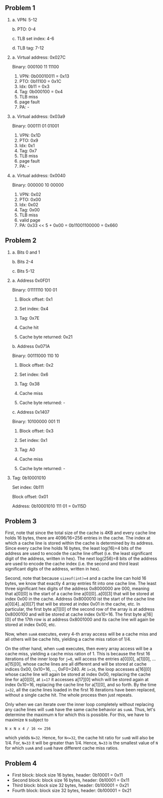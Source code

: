 ## Problem 1

1. a. VPN: 5-12

   b. PTO: 0-4
   
   c. TLB set index: 4-6
   
   d. TLB tag: 7-12
   
2. a. Virtual address: 0x027C

      Binary: 000100 11 11100

      1. VPN: 0b00010011 = 0x13
      2. PTO: 0b11100 = 0x1C
      3. Idx: 0b11 = 0x3
      4. Tag: 0b000100 = 0x4
      5. TLB miss
      6. page fault
      7. PA: -
   
2. a. Virtual address: 0x03a9

      Binary: 000111 01 01001

      1. VPN: 0x1D
      2. PTO: 0x9
      3. Idx: 0x1
      4. Tag: 0x7
      5. TLB miss
      6. page fault
      7. PA: -

2. a. Virtual address: 0x0040

      Binary: 000000 10 00000

      1. VPN: 0x02
      2. PTO: 0x00
      3. Idx: 0x02
      4. Tag: 0x00
      5. TLB miss
      6. valid page
      7. PA: 0x33 << 5 + 0x00 = 0b11001100000 = 0x660

## Problem 2

1. a. Bits 0 and 1
   
   b. Bits 2-4
   
   c. Bits 5-12

1. a. Address 0x0FD1

   Binary: 01111110 100 01

   1. Block offset: 0x1
   
   2. Set index: 0x4
   
   3. Tag: 0x7E

   4. Cache hit
   
   5. Cache byte returned: 0x21

   
   b. Address 0x071A
   
   Binary: 00111000 110 10
   
   1. Block offset: 0x2
   
   2. Set index: 0x6
   
   3. Tag: 0x38

   4. Cache miss
   
   5. Cache byte returned: -

   c. Address 0x1407
   
   Binary: 10100000 001 11

   1. Block offset: 0x3
   
   2. Set index: 0x1
   
   3. Tag: A0
   
   4. Cache miss
   
   5. Cache byte returned: -

3. Tag: 0b10001010

   Set index: 0b111
   
   Block offset: 0x01
   
   Address: 0b10001010 111 01 = 0x115D

## Problem 3

First, note that since the total size of the cache is 4KB and every
cache line holds 16 bytes, there are 4096/16=256 entries in the cache.
The index at which a cache line is stored within the cache is
determined by its address. Since every cache line holds 16 bytes, the
least log(16)=4 bits of the address are used to encode the cache line
offset (i.e. the least significant digit of the address, written in
hex). The next log(256)=8 bits of the address are used to encode the
cache index (i.e. the second and third least significant digits of the
address, written in hex).

Second, note that because `sizeof(int)=4` and a cache line can hold 16
bytes, we know that exactly 4 array entries fit into one cache
line. The least three significant hex digits of the address 0x8000000
are 000, meaning that a[0][0] is the start of a cache line
a[0][0]..a[0][3] that will be stored at index 0x00 in the
cache. Address 0x8000010 ist the start of the cache line
a[0][4]..a[0][7] that will be stored at index 0x01 in the cache,
etc. In particular, the first byte a[1][0] of the second row of the
array is at address 0x8000100 and will be stored at cache index
0x10=16. The first byte a[16][0] of the 17th row is at address
0x8001000 and its cache line will again be stored at index 0x00, etc.

Now, when `sumA` executes, every 4-th array access will be a cache
miss and all others will be cache hits, yielding a cache miss ration
of 1/4.

On the other hand, when `sumB` executes, then every array access will
be a cache miss, yielding a cache miss ration of 1. This is because
the first 16 iterations of the inner loop for `j=0`, will access the
entries a[0][0], a[1][0], ... a[15][0], whose cache lines are all
different and will be stored at cache indices 0x00, 0x10=16, ..., 0xF0=240. At
`i=16`, the loop accesses a[16][0] whose cache line will again be
stored at index 0x00, replacing the cache line for a[0][0], at `i=17` it
accesses a[17][0] which will be stored again at index 0x10=16, replacing
the cache line for a[1][0], and so forth. By the time `i=32`, all the
cache lines loaded in the first 16 iterations have been replaced,
without a single cache hit. The whole process then just repeats.

Only when we can iterate over the inner loop completely without
replacing any cache lines will `sumB` have the same cache behavior as
`sumA`. Thus, let's determine the maximum `N` for which this is
possible. For this, we have to maximize `N` subject to

`N x N x 4 / 16 <= 256`

which yields `N=32`. Hence, for `N<=32`, the cache hit ratio for
`sumB` will also be 1/4. For, `N=33` it will be greater than
1/4. Hence, `N=33` is the smallest value of `N` for which `sumA` and
`sumB` have different cache miss ratios.

## Problem 4

* First block: block size 16 bytes, header: 0b10001 = 0x11
* Second block: block size 16 bytes, header: 0b10001 = 0x11
* Third block: block size 32 bytes, header: 0b100001 = 0x21
* Fourth block: block size 32 bytes, header: 0b100001 = 0x21


